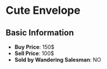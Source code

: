 # Cute Envelope

## Basic Information

- **Buy Price**: 150$
- **Sell Price**: 100$
- **Sold by Wandering Salesman**: NO